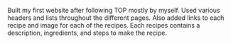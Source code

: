 Built my first website after following TOP mostly by myself. Used various headers and lists throughout the different pages. Also added links to each recipe and image for each of the recipes. Each recipes contains a description, ingredients, and steps to make the recipe.